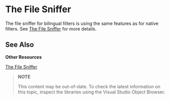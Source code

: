 The File Sniffer
==

The file sniffer for bilingual filters is using the same features as for native filters. See [The File Sniffer](the_file_sniffer.md) for more details.

See Also
--

**Other Resources**

[The File Sniffer](the_file_sniffer.md)

>**NOTE**
>
> This content may be out-of-date. To check the latest information on this topic, inspect the libraries using the Visual Studio Object Browser.